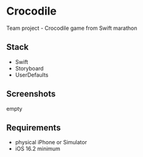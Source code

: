 # Crocodile
Team project - Crocodile game from Swift marathon

## Stack
- Swift
- Storyboard
- UserDefaults

## Screenshots
empty

## Requirements
- physical iPhone or Simulator
- iOS 16.2 minimum

